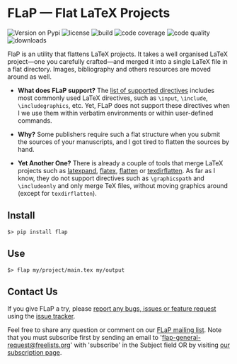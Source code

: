 # FLaP &mdash; Flat LaTeX Projects

![Version on Pypi](https://img.shields.io/pypi/v/FLaP.svg)
![license](https://img.shields.io/pypi/l/FLaP.svg)
![build](https://img.shields.io/codeship/ad32e1e0-27d8-0133-8e78-7af7072ae828.svg)
![code coverage](https://img.shields.io/codecov/c/github/fchauvel/flap/master.svg)
![code quality](https://img.shields.io/codacy/grade/df4826670c71444ca487434d612e96d7.svg)
![downloads](https://img.shields.io/pypi/dm/FLaP.svg)

FlaP is an utility that flattens LaTeX projects. It takes a well organised LaTeX 
project&mdash;one you carefully crafted&mdash;and merged it into a single LaTeX file 
in a flat directory. Images, bibliography and others resources are moved around as well.

 * __What does FLaP support?__ The [list of supported directives](features) includes most commonly 
 used LaTeX directives, such as `\input`, `\include`, `\includegraphics`, etc. Yet, FLaP does
 not support these directives when I we use them within verbatim environments or within 
 user-defined commands.
 
 * __Why?__ 
   Some publishers require such a flat structure when you submit the sources of your 
   manuscripts, and I got tired to flatten the sources by hand.

 * __Yet Another One?__ 
   There is already a couple of tools that merge LaTeX projects such as [latexpand](http://www.ctan.org/pkg/latexpand),
   [flatex](http://www.ctan.org/pkg/flatex), [flatten](http://www.ctan.org/pkg/flatten) or 
   [texdirflatten](http://www.ctan.org/pkg/texdirflatten). As far as I know, they do not support directives such as 
   `\graphicspath` and `\includeonly` and only merge TeX files, without moving graphics around (except for `texdirflatten`).

## Install

	$> pip install flap

## Use

	$> flap my/project/main.tex my/output
	
## Contact Us

If you give FLaP a try, please [report any bugs, issues or feature request](reporting_issues.md) using the
[issue tracker](https://github.com/fchauvel/flap/issues).

Feel free to share any question or comment on our [FLaP mailing list](mailto:flap-general@freelists.org). Note that you must
subscribe first by sending an email to 'flap-general-request@freelists.org' with 'subscribe' in the Subject field OR by
visiting [our subscription page](http://www.freelists.org/list/flap-general).